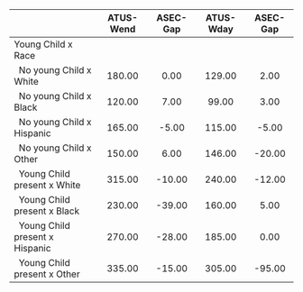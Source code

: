 
|                      |    ATUS-Wend |     ASEC-Gap |    ATUS-Wday |     ASEC-Gap |
| -------------------- | :----------: | :----------: | :----------: | :----------: |
| Young Child x Race   |              |              |              |              |
| &nbsp;&nbsp;No young Child x White |       180.00 |         0.00 |       129.00 |         2.00 |
| &nbsp;&nbsp;No young Child x Black |       120.00 |         7.00 |        99.00 |         3.00 |
| &nbsp;&nbsp;No young Child x Hispanic |       165.00 |        -5.00 |       115.00 |        -5.00 |
| &nbsp;&nbsp;No young Child x Other |       150.00 |         6.00 |       146.00 |       -20.00 |
| &nbsp;&nbsp;Young Child present x White |       315.00 |       -10.00 |       240.00 |       -12.00 |
| &nbsp;&nbsp;Young Child present x Black |       230.00 |       -39.00 |       160.00 |         5.00 |
| &nbsp;&nbsp;Young Child present x Hispanic |       270.00 |       -28.00 |       185.00 |         0.00 |
| &nbsp;&nbsp;Young Child present x Other |       335.00 |       -15.00 |       305.00 |       -95.00 |

